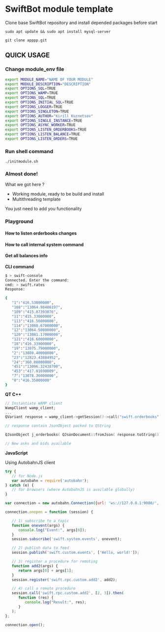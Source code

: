 # SwiftBot module template

Clone base SwiftBot repository and install depended packages before start

```shell script
sudo apt update && sudo apt install mysql-server 
``` 


```shell script
git clone apppp.git
``` 

## QUICK USAGE

### Change module_env file

```bash
export MODULE_NAME="NAME OF YOUR MODULE"
export MODULE_DESCRIPTION="DESCRIPTION"
export OPTIONS_SQL=TRUE
export OPTIONS_WAMP=TRUE
export OPTIONS_SQL=TRUE
export OPTIONS_INITIAL_SQL=TRUE
export OPTIONS_LOGGER=TRUE
export OPTIONS_SINGLETON=TRUE
export OPTIONS_AUTHOR="Kirill Kuznetsov"
export OPTIONS_SINGLE_INSTANCE=TRUE
export OPTIONS_ASYNC_WORKER=TRUE
export OPTIONS_LISTEN_ORDERBOOKS=TRUE
export OPTIONS_LISTEN_BALANCE=TRUE
export OPTIONS_LISTEN_ORDERS=TRUE
```

### Run shell command

```shell script
./initmodule.sh
```

### Almost done!

What we got here ?

- Working module, ready to be build and install
- Multithreading template

You just need to add you functionality

### Playground

#### How to listen orderbooks changes

#### How to call internal system command


#### Get all balances info

**CLI command**
```sh
$ > swift-console
Connected. Enter the command:
cmd: > swift.rates
Response: 

{
   "1":"416.53000000",
   "108":"13064.98486197",
   "109":"415.87393876",
   "11":"415.33000000",
   "113":"416.56000000",
   "114":"13080.67000000",
   "12":"13064.50000000",
   "120":"13081.17000000",
   "121":"416.60000000",
   "18":"416.33900000",
   "19":"13075.79000000",
   "2":"13080.40000000",
   "23":"12823.43884952",
   "24":"360.00000000",
   "451":"13096.32438700",
   "453":"417.01690009",
   "7":"13078.36000000",
   "8":"416.35000000"
}
```

**QT C++**
```cpp
// Instantiate WAMP client
WampClient wamp_client;
...
QVariant response = wamp_client->getSession()->call("swift.orderbooks");

// response contain JsonObject packed to QString

QJsonObject j_orderbooks( QJsonDocument::fromJson( response.toString().toUtf8() ).object() );

// Now asks and bids available 
```


**JavaScript**

Using AutobahnJS client
```js
try {
   // for Node.js
   var autobahn = require('autobahn');
} catch (e) {
   // for browsers (where AutobahnJS is available globally)
}

var connection = new autobahn.Connection({url: 'ws://127.0.0.1:9000/', realm: 'realm1'});

connection.onopen = function (session) {

   // 1) subscribe to a topic
   function onevent(args) {
      console.log("Event:", args[0]);
   }
   session.subscribe('swift.system.events', onevent);

   // 2) publish data to feed
   session.publish('swift.custom.events', ['Hello, world!']);

   // 3) register a procedure for remoting
   function add2(args) {
      return args[0] + args[1];
   }
   session.register('swift.rpc.custom.add2', add2);

   // 4) call a remote procedure
   session.call('swift.rpc.custom.add2', [2, 3]).then(
      function (res) {
         console.log("Result:", res);
      }
   );
};

connection.open();
```

